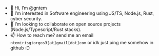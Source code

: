 - 👋 Hi, I’m @gntem
- 👀 I’m interested in Software engineering using JS/TS, Node.js, Rust, cyber security.
- 💞️ I’m looking to collaborate on open source projects (Node.js/Typescript/Rust stacks).
- 📫 How to reach me? send me an email `ntemirisgiorgos3[at]gmail[dot]com` or idk just ping me somehow in github :D

<!---
gntem/gntem is a ✨ special ✨ repository because its `README.md` (this file) appears on your GitHub profile.
You can click the Preview link to take a look at your changes.
--->

